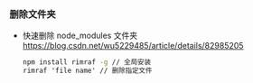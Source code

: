 ### 删除文件夹

- 快速删除 node_modules 文件夹 https://blog.csdn.net/wu5229485/article/details/82985205

  ```cmd
  npm install rimraf -g // 全局安装
  rimraf 'file name' // 删除指定文件
  ```
